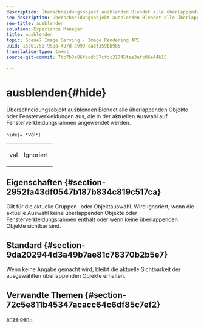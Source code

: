 ```yaml
---
description: Überschneidungsobjekt ausblenden Blendet alle überlappenden Objekte oder Fensterverkleidungen aus, die in der aktuellen Auswahl auf Fensterverkleidungsrahmen angewendet werden.
seo-description: Überschneidungsobjekt ausblenden Blendet alle überlappenden Objekte oder Fensterverkleidungen aus, die in der aktuellen Auswahl auf Fensterverkleidungsrahmen angewendet werden.
seo-title: ausblenden
solution: Experience Manager
title: ausblenden
topic: Scene7 Image Serving - Image Rendering API
uuid: 15c01750-958a-497d-a999-cacf359bb985
translation-type: tm+mt
source-git-commit: 7bc7b3a86fbcdc57cfdc31745fae3afc06e44b15

---
```



# ausblenden{#hide}

Überschneidungsobjekt ausblenden Blendet alle überlappenden Objekte oder Fensterverkleidungen aus, die in der aktuellen Auswahl auf Fensterverkleidungsrahmen angewendet werden.

`hide[= *`val`*]`

<table id="simpletable_015459EC2F4642A59B04F0B8064070B1"> 
 <tr class="strow"> 
  <td class="stentry"> <p><span class="codeph"> <span class="varname"> val</span></span> </p> </td> 
  <td class="stentry"> <p>Ignoriert. </p></td> 
 </tr> 
</table>

## Eigenschaften {#section-2952fa43df0547b187b834c819c517ca}

Gilt für die aktuelle Gruppen- oder Objektauswahl. Wird ignoriert, wenn die aktuelle Auswahl keine überlappenden Objekte oder Fensterverkleidungsrahmen enthält oder wenn keine überlappenden Objekte sichtbar sind.

## Standard {#section-9da202944d3a49b7ae81c78370b2b5e7}

Wenn keine Angabe gemacht wird, bleibt die aktuelle Sichtbarkeit der ausgewählten überlappenden Objekte erhalten.

## Verwandte Themen {#section-72c5e811b45347acacc64c6df85c7ef2}

[anzeigen=](../../../../../ir-api/http-protocol/image-rendering-api-ref/c-ir-http-protocol-ref/c-ir-http-protocol-command-reference/r-ir-show.md#reference-f1824e1a501144bc9a6ae28de8e6bcb9)
